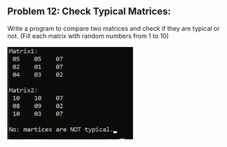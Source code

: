 ## Problem 12: Check Typical Matrices:

Write a program to compare two matrices and check if they are typical or not. (Fill each matrix with random numbers from 1 to 10)
<br><br> <img src = "problem12.png" alt = "problem 12 output example">

